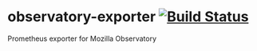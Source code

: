 # observatory-exporter [![Build Status](https://travis-ci.com/Jimdo/observatory-exporter.svg?token=1djnvUyMgtcVefCz54T4&branch=master)](https://travis-ci.com/Jimdo/observatory-exporter)
Prometheus exporter for Mozilla Observatory
